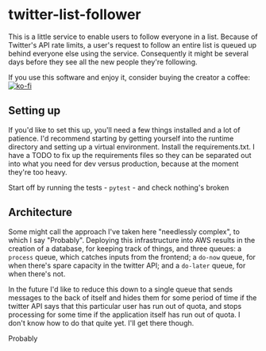 # twitter-list-follower

This is a little service to enable users to follow everyone in a list. Because of Twitter's API rate limits, a user's
request to follow an entire list is queued up behind everyone else using the service. Consequently it might be several
days before they see all the new people they're following.

If you use this software and enjoy it, consider buying the creator a coffee:
[![ko-fi](https://ko-fi.com/img/githubbutton_sm.svg)](https://ko-fi.com/V7V24IODP)

## Setting up
If you'd like to set this up, you'll need a few things installed and a lot of patience. I'd recommend starting by
getting yourself into the runtime directory and setting up a virtual environment. Install the requirements.txt. I have a
TODO to fix up the requirements files so they can be separated out into what you need for dev versus production, because
at the moment they're too heavy.

Start off by running the tests - `pytest` - and check nothing's broken

## Architecture
Some might call the approach I've taken here "needlessly complex", to which I say "Probably". Deploying this infrastructure
into AWS results in the creation of a database, for keeping track of things, and three queues: a `process` queue, which
catches inputs from the frontend; a `do-now` queue, for when there's spare capacity in the twitter API; and a `do-later` queue,
for when there's not.

In the future I'd like to reduce this down to a single queue that sends messages to the back of itself and hides them for
some period of time if the twitter API says that this particular user has run out of quota, and stops processing for
some time if the application itself has run out of quota. I don't know how to do that quite yet. I'll get there though.

Probably

